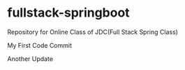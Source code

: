 # fullstack-springboot
Repository for Online Class of JDC(Full Stack Spring Class)

My First Code Commit

Another Update
